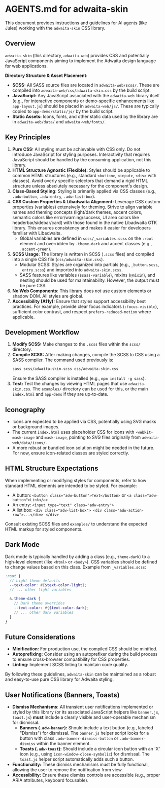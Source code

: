 # AGENTS.md for adwaita-skin

This document provides instructions and guidelines for AI agents (like Jules) working with the `adwaita-skin` CSS library.

## Overview

`adwaita-skin` (this directory, `adwaita-web`) provides CSS and potentially JavaScript components aiming to implement the Adwaita design language for web applications.

**Directory Structure & Asset Placement:**
*   **SCSS:** All SASS source files are located in `adwaita-web/scss/`. These are compiled into `adwaita-web/css/adwaita-skin.css` by the build script.
*   **JavaScript:** Any JavaScript associated with the `adwaita-web` library itself (e.g., for interactive components or demo-specific enhancements like `app-layout.js`) should be placed in `adwaita-web/js/`. These are typically copied to `app-demo/static/js/` by the build script.
*   **Static Assets:** Icons, fonts, and other static data used by the library are in `adwaita-web/data/` and `adwaita-web/fonts/`.

## Key Principles

1.  **Pure CSS:** All styling must be achievable with CSS only. Do not introduce JavaScript for styling purposes. Interactivity that requires JavaScript should be handled by the consuming application, not this library.
2.  **HTML Structure Agnostic (Flexible):** Styles should be applicable to common HTML structures (e.g., standard `<button>`, `<input>`, `<div>` with classes). Avoid overly specific selectors that demand a rigid HTML structure unless absolutely necessary for the component's design.
3.  **Class-Based Styling:** Styling is primarily applied via CSS classes (e.g., `.adw-button`, `.adw-entry`, `.adw-list-box`).
4.  **CSS Custom Properties & Libadwaita Alignment:** Leverage CSS custom properties (variables) extensively for theming. Strive to align variable names and theming concepts (light/dark themes, accent colors, semantic colors like error/warning/success, UI area colors like headerbar/sidebar/card) with those found in the native Libadwaita GTK library. This ensures consistency and makes it easier for developers familiar with Libadwaita.
    *   Global variables are defined in `scss/_variables.scss` on the `:root` element and overridden by `.theme-dark` and accent classes (e.g., `.accent-green`).
5.  **SCSS Usage:** The library is written in SCSS (`.scss` files) and compiled into a single CSS file (`css/adwaita-skin.css`).
    *   Modular SCSS: Styles are organized into partials (e.g., `_button.scss`, `_entry.scss`) and imported into `adwaita-skin.scss`.
    *   SASS features like variables (`$sass-variable`), mixins (`@mixin`), and nesting should be used for maintainability. However, the output must be pure CSS.
6.  **No Web Components:** This library does *not* use custom elements or shadow DOM. All styles are global.
7.  **Accessibility (A11y):** Ensure that styles support accessibility best practices. For example, provide clear focus indicators (`:focus-visible`), sufficient color contrast, and respect `prefers-reduced-motion` where applicable.

## Development Workflow

1.  **Modify SCSS:** Make changes to the `.scss` files within the `scss/` directory.
2.  **Compile SCSS:** After making changes, compile the SCSS to CSS using a SASS compiler. The command used previously is:
    ```bash
    sass scss/adwaita-skin.scss css/adwaita-skin.css
    ```
    Ensure the SASS compiler is installed (e.g., `npm install -g sass`).
3.  **Test:** Test the changes by viewing HTML pages that use `adwaita-skin.css`. The `examples/` directory can be used for this, or the main `index.html` and `app-demo` if they are up-to-date.

## Iconography

*   Icons are expected to be applied via CSS, potentially using SVG masks or background images.
*   The current `index.html` uses placeholder CSS for icons with `-webkit-mask-image` and `mask-image`, pointing to SVG files originally from `adwaita-web/data/icons/`.
*   A more robust or bundled icon solution might be needed in the future. For now, ensure icon-related classes are styled correctly.

## HTML Structure Expectations

When implementing or modifying styles for components, refer to how standard HTML elements are intended to be styled. For example:
*   A button: `<button class="adw-button">Text</button>` or `<a class="adw-button">Link</a>`
*   An entry: `<input type="text" class="adw-entry">`
*   A list box: `<div class="adw-list-box"> <div class="adw-action-row">...</div> </div>`

Consult existing SCSS files and `examples/` to understand the expected HTML markup for styled components.

## Dark Mode

Dark mode is typically handled by adding a class (e.g., `theme-dark`) to a high-level element (like `<html>` or `<body>`). CSS variables should be defined to change values based on this class. Example from `_variables.scss`:
```scss
:root {
  // Light theme defaults
  --text-color: #{$text-color-light};
  // ... other light variables

  &.theme-dark {
    // Dark theme overrides
    --text-color: #{$text-color-dark};
    // ... other dark variables
  }
}
```

## Future Considerations

*   **Minification:** For production use, the compiled CSS should be minified.
*   **Autoprefixing:** Consider using an autoprefixer during the build process to ensure cross-browser compatibility for CSS properties.
*   **Linting:** Implement SCSS linting to maintain code quality.

By following these guidelines, `adwaita-skin` can be maintained as a robust and easy-to-use pure CSS library for Adwaita styling.

## User Notifications (Banners, Toasts)

*   **Dismiss Mechanisms:** All transient user notifications implemented or styled by this library (or its associated JavaScript helpers like `banner.js`, `toast.js`) **must** include a clearly visible and user-operable mechanism for dismissal.
    *   **Banners (`.adw-banner`):** Should include a text button (e.g., labeled "Dismiss") for dismissal. The `banner.js` helper script looks for a button with class `.adw-banner-dismiss-button` or `.adw-banner-dismiss` within the banner element.
    *   **Toasts (`.adw-toast`):** Should include a circular icon button with an 'X' icon (e.g., using `icon-window-close-symbolic`) for dismissal. The `toast.js` helper script automatically adds such a button.
*   **Functionality:** These dismiss mechanisms must be fully functional, allowing the user to remove the notification from view.
*   **Accessibility:** Ensure these dismiss controls are accessible (e.g., proper ARIA attributes, keyboard focusable).
